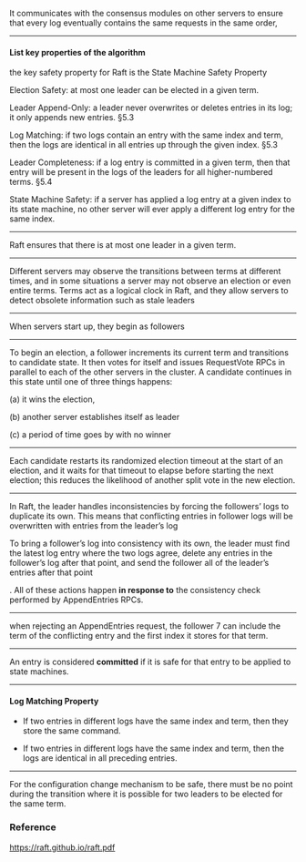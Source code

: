 
It communicates with the consensus modules on other
servers to ensure that every log eventually contains the
same requests in the same order,

---

#### List key properties of the algorithm

the key safety property for Raft is the State Machine Safety Property


Election Safety: at most one leader can be elected in a given term. 

Leader Append-Only: a leader never overwrites or deletes entries in its log; it only appends new entries. §5.3

Log Matching: if two logs contain an entry with the same index and term, then the logs are identical in all entries up through the given index. §5.3

Leader Completeness: if a log entry is committed in a
given term, then that entry will be present in the logs
of the leaders for all higher-numbered terms. §5.4

State Machine Safety: if a server has applied a log entry
at a given index to its state machine, no other server
will ever apply a different log entry for the same index.

--- 

Raft ensures that there is at most one
leader in a given term.

---

Different servers may observe the transitions between
terms at different times, and in some situations a server
may not observe an election or even entire terms. Terms
act as a logical clock in Raft, and they allow servers
to detect obsolete information such as stale leaders

--- 

When servers start up, they begin as followers

--- 

To begin an election, a follower increments its current
term and transitions to candidate state. It then votes for
itself and issues RequestVote RPCs in parallel to each of
the other servers in the cluster. A candidate continues in
this state until one of three things happens: 

(a) it wins the election, 

(b) another server establishes itself as leader

(c) a period of time goes by with no winner

---

Each candidate
restarts its randomized election timeout at the start of an
election, and it waits for that timeout to elapse before
starting the next election; this reduces the likelihood of
another split vote in the new election.

--- 

In Raft, the leader handles inconsistencies by forcing
the followers’ logs to duplicate its own. This means that
conflicting entries in follower logs will be overwritten
with entries from the leader’s log

To bring a follower’s log into consistency with its own,
the leader must find the latest log entry where the two
logs agree, delete any entries in the follower’s log after
that point, and send the follower all of the leader’s entries
after that point

. All of these actions happen **in response
to** the consistency check performed by AppendEntries
RPCs. 

--- 

when rejecting an AppendEntries request, the follower
7
can include the term of the conflicting entry and the first
index it stores for that term. 

---

An entry is considered **committed** if it is safe for that
entry to be applied to state machines.

---

#### Log Matching Property

* If two entries in different logs have the same index
and term, then they store the same command.

* If two entries in different logs have the same index
and term, then the logs are identical in all preceding
entries.

---

For the configuration change mechanism to be safe,
there must be no point during the transition where it
is possible for two leaders to be elected for the same
term.

### Reference 

https://raft.github.io/raft.pdf
